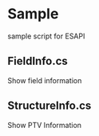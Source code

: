 # Sample
sample script for ESAPI

## FieldInfo.cs
Show field information

## StructureInfo.cs
Show PTV Information
